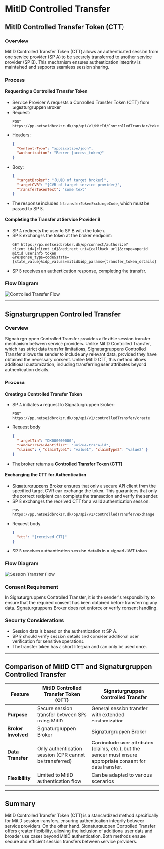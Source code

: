# MitID Controlled Transfer

## MitID Controlled Transfer Token (CTT)

### Overview
MitID Controlled Transfer Token (CTT) allows an authenticated session from one service provider (SP A) to be securely transferred to another service provider (SP B). This mechanism ensures authentication integrity is maintained and supports seamless session sharing.

### Process

#### Requesting a Controlled Transfer Token
- Service Provider A requests a Controlled Transfer Token (CTT) from Signaturgruppen Broker.
- Request:
  ```plaintext
  POST https://pp.netseidbroker.dk/op/api/v1/MitId/ControlledTransfer/tokenExchangeCode
  ```
- Headers:
  ```json
  {
    "Content-Type": "application/json",
    "Authorization": "Bearer {access_token}"
  }
  ```
- Body:
  ```json
  {
    "targetBroker": "{UUID of target broker}",
    "targetCVR": "{CVR of target service provider}",
    "transferTokenText": "some text"
  }
  ```
- The response includes a `transferTokenExchangeCode`, which must be passed to SP B.

#### Completing the Transfer at Service Provider B
- SP A redirects the user to SP B with the token.
- SP B exchanges the token at the broker endpoint:
  ```plaintext
  GET https://pp.netseidbroker.dk/op/connect/authorize?
  client_id={client_id}&redirect_uri={callback_url}&scope=openid mitid userinfo_token
  &response_type=code&state={state_value}&idp_values=mitid&idp_params={transfer_token_details}
  ```
- SP B receives an authentication response, completing the transfer.

### Flow Diagram
![Controlled Transfer Flow](file-GDRRyNvD1wN8Goe6nDQRA4)

---

## Signaturgruppen Controlled Transfer

### Overview
Signaturgruppen Controlled Transfer provides a flexible session transfer mechanism between service providers. Unlike MitID Controlled Transfer, which has strict data transfer limitations, Signaturgruppens Controlled Transfer allows the sender to include any relevant data, provided they have obtained the necessary consent. Unlike MitID CTT, this method allows additional customization, including transferring user attributes beyond authentication details.

### Process

#### Creating a Controlled Transfer Token
- SP A initiates a request to Signaturgruppen Broker:
  ```plaintext
  POST https://pp.netseidbroker.dk/op/api/v1/controlledTransfer/create
  ```
- Request body:
  ```json
  {
    "targetTin": "DK000000000",
    "senderTraceIdentifier": "unique-trace-id",
    "claims": { "claimType1": "value1", "claimType2": "value2" }
  }
  ```
- The broker returns a **Controlled Transfer Token (CTT)**.

#### Exchanging the CTT for Authentication
- Signaturgruppens Broker ensures that only a secure API client from the specified target CVR can exchange the token. This guarantees that only the correct recipient can complete the transaction and verify the sender.
- SP B exchanges the received CTT for a valid authentication session:
  ```plaintext
  POST https://pp.netseidbroker.dk/op/api/v1/controlledTransfer/exchange
  ```
- Request body:
  ```json
  {
    "ctt": "{received_CTT}"
  }
  ```
- SP B receives authentication session details in a signed JWT token.

### Flow Diagram
![Session Transfer Flow](file-35NDjs28dkH1X3fLzH8iUu)

### Consent Requirement
In Signaturgruppens Controlled Transfer, it is the sender's responsibility to ensure that the required consent has been obtained before transferring any data. Signaturgruppens Broker does not enforce or verify consent handling.

### Security Considerations
- Session data is based on the authentication at SP A.
- SP B should verify session details and consider additional user verification for sensitive operations.
- The transfer token has a short lifespan and can only be used once.

---

## Comparison of MitID CTT and Signaturgruppen Controlled Transfer

| Feature             | MitID Controlled Transfer Token (CTT)                   | Signaturgruppen Controlled Transfer                                                                           |
|---------------------|---------------------------------------------------------|---------------------------------------------------------------------------------------------------------------|
| **Purpose**         | Secure session transfer between SPs using MitID         | General session transfer with extended customization                                                          |
| **Broker Involved** | Signaturgruppen Broker                                  | Signaturgruppen Broker                                                                                        |
| **Data Transfer**   | Only authentication session (CPR cannot be transferred) | Can include user attributes (claims, etc.), but the sender must ensure appropriate consent for data transfer. |
| **Flexibility**     | Limited to MitID authentication flow                    | Can be adapted to various scenarios                                                                           |

---

## Summary
MitID Controlled Transfer Token (CTT) is a standardized method specifically for MitID session transfers, ensuring authentication integrity between service providers. On the other hand, Signaturgruppen Controlled Transfer offers greater flexibility, allowing the inclusion of additional user data and broader use cases beyond MitID authentication. Both methods ensure secure and efficient session transfers between service providers.

